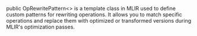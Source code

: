 public OpRewritePattern<> is a template class in MLIR used to define custom patterns for rewriting operations. 
It allows you to match specific operations and replace them with optimized or transformed versions during MLIR's optimization passes.
